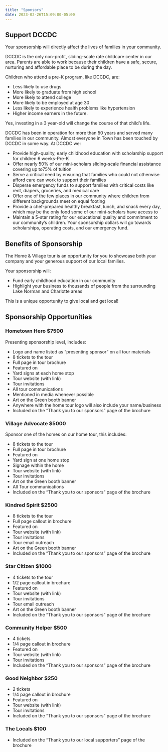```yaml
---
title: "Sponsors"
date: 2023-02-26T15:09:00-05:00
---
```


## Support DCCDC

Your sponsorship will directly affect the lives of families in your community.

DCCDC is the only non-profit, sliding-scale rate childcare center in our area. Parents
are able to work because their children have a safe, secure, nurturing and affordable
place to be during the day.

Children who attend a pre-K program, like DCCDC, are:

* Less likely to use drugs
* More likely to graduate from high school
* More likely to attend college
* More likely to be employed at age 30
* Less likely to experience health problems like hypertension
* Higher income earners in the future.

Yes, investing in a 3 year-old will change the course of that child’s life.

DCCDC has been in operation for more than 50 years and served many families in our
community. Almost everyone in Town has been touched by DCCDC in some way.
At DCCDC we:

* Provide high-quality, early childhood education with scholarship support for children
6 weeks-Pre-K
* Offer nearly 50% of our mini-scholars sliding-scale financial assistance covering up
to75% of tuition
* Serve a critical need by ensuring that families who could not otherwise afford care
can work to support their families
* Disperse emergency funds to support families with critical costs like rent, diapers,
groceries, and medical care
* Offer one of the few places in our community where children from different
backgrounds meet on equal footing
* Provide a chef-prepared healthy breakfast, lunch, and snack every day, which may be
the only food some of our mini-scholars have access to
* Maintain a 5-star rating for our educational quality and commitment to our
community’s children.
Your sponsorship dollars will go towards scholarships, operating costs, and our
emergency fund.

## Benefits of Sponsorship

The Home & Village tour is an opportunity for you to showcase both your
company and your generous support of our local families.

Your sponsorship will:

* Fund early childhood education in our community
* Highlight your business to thousands of people from the surrounding Lake Norman
and Charlotte areas

This is a unique opportunity to give local and get local!

## Sponsorship Opportunities

### Hometown Hero **$7500**

Presenting sponsorship level, includes:
* Logo and name listed as “presenting sponsor” on all tour materials
* 8 tickets to the tour
* Full page in tour brochure
* Featured on
* Yard signs at each home stop
* Tour website (with link)
* Tour invitations
* All tour communications
* Mentioned in media whenever possible
* Art on the Green booth banner
* Anywhere with the home tour logo will also include your name/business
* Included on the “Thank you to our sponsors” page of the brochure

### Village Advocate **$5000**

Sponsor one of the homes on our home tour, this includes:
* 8 tickets to the tour
* Full page in tour brochure
* Featured on
* Yard sign at one home stop
* Signage within the home
* Tour website (with link)
* Tour invitations
* Art on the Green booth banner
* All Tour communications
* Included on the “Thank you to our sponsors” page of the brochure

### Kindred Spirit **$2500**

* 8 tickets to the tour
* Full page callout in brochure
* Featured on
* Tour website (with link)
* Tour invitations
* Tour email outreach
* Art on the Green booth banner
* Included on the “Thank you to our sponsors” page of the brochure

### Star Citizen **$1000**
* 4 tickets to the tour
* 1/2 page callout in brochure
* Featured on
* Tour website (with link)
* Tour invitations
* Tour email outreach
* Art on the Green booth banner
* Included on the “Thank you to our sponsors” page of the brochure

### Community Helper **$500**
* 4 tickets
* 1/4 page callout in brochure
* Featured on
* Tour website (with link)
* Tour invitations
* Included on the “Thank you to our sponsors” page of the brochure

### Good Neighbor **$250**

* 2 tickets
* 1/4 page callout in brochure
* Featured on
* Tour website (with link)
* Tour invitations
* Included on the “Thank you to our sponsors” page of the brochure

### The Locals **$100**
* Included on the “Thank you to our local supporters” page of the brochure


